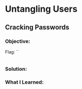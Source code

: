 # Untangling Users
## Cracking Passwords

### Objective: 

Flag: ``

```

```

### Solution:

### What I Learned: 
